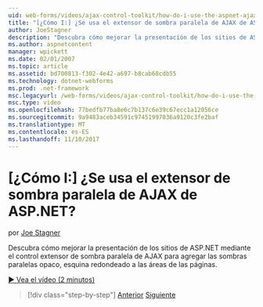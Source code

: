 ```yaml
---
uid: web-forms/videos/ajax-control-toolkit/how-do-i-use-the-aspnet-ajax-dropshadow-extender
title: "[¿Cómo I:] ¿Se usa el extensor de sombra paralela de AJAX de ASP.NET? | Microsoft Docs"
author: JoeStagner
description: "Descubra cómo mejorar la presentación de los sitios de ASP.NET mediante el control extensor de sombra paralela de AJAX para agregar las sombras paralelas opaco, esquina redondeado a áreas o..."
ms.author: aspnetcontent
manager: wpickett
ms.date: 02/01/2007
ms.topic: article
ms.assetid: bd700813-f302-4e42-a697-b8cab68cdb55
ms.technology: dotnet-webforms
ms.prod: .net-framework
msc.legacyurl: /web-forms/videos/ajax-control-toolkit/how-do-i-use-the-aspnet-ajax-dropshadow-extender
msc.type: video
ms.openlocfilehash: 77bedfb77ba8e6c7b137c6e39c67ecc1a12056ce
ms.sourcegitcommit: 9a9483aceb34591c97451997036a9120c3fe2baf
ms.translationtype: MT
ms.contentlocale: es-ES
ms.lasthandoff: 11/10/2017
---
```

<a name="how-do-i-use-the-aspnet-ajax-dropshadow-extender"></a>[¿Cómo I:] ¿Se usa el extensor de sombra paralela de AJAX de ASP.NET?
====================
por [Joe Stagner](https://github.com/JoeStagner)

Descubra cómo mejorar la presentación de los sitios de ASP.NET mediante el control extensor de sombra paralela de AJAX para agregar las sombras paralelas opaco, esquina redondeado a las áreas de las páginas.

[&#9654; Vea el vídeo (2 minutos)](https://channel9.msdn.com/Blogs/ASP-NET-Site-Videos/how-do-i-use-the-aspnet-ajax-dropshadow-extender)

>[!div class="step-by-step"]
[Anterior](how-do-i-use-the-aspnet-ajax-togglebutton-extender.md)
[Siguiente](how-do-i-use-the-aspnet-ajax-passwordstrength-extender.md)
